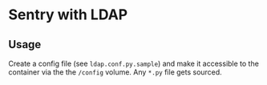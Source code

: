 # Sentry with LDAP

## Usage

Create a config file (see `ldap.conf.py.sample`) and make it accessible to the
container via the the `/config` volume. Any `*.py` file gets sourced.
